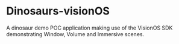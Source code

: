 # Dinosaurs-visionOS
A dinosaur demo POC application making use of the VisionOS SDK demonstrating Window, Volume and Immersive scenes.

